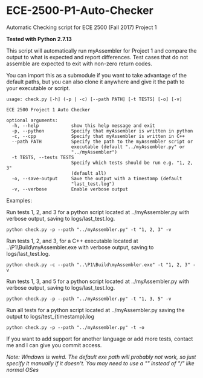 # ECE-2500-P1-Auto-Checker
Automatic Checking script for ECE 2500 (Fall 2017) Project 1

**Tested with Python 2.7.13**

This script will automatically run myAssembler for Project 1 and compare the output to what is expected and report differences. Test cases that do not assemble are expected to exit with non-zero return codes.

You can import this as a submodule if you want to take advantage of the default paths, but you can also clone it anywhere and give it the path to your executable or script.

    usage: check.py [-h] (-p | -c) [--path PATH] [-t TESTS] [-o] [-v]

    ECE 2500 Project 1 Auto Checker

    optional arguments:
      -h, --help            show this help message and exit
      -p, --python          Specify that myAssembler is written in python
      -c, --cpp             Specify that myAssembler is written in C++
      --path PATH           Specify the path to the myAssembler script or
                            executable (default "../myAssembler.py" or
                            "../myAssembler")
      -t TESTS, --tests TESTS
                            Specify which tests should be run e.g. "1, 2, 3"
                            (default all)
      -o, --save-output     Save the output with a timestamp (default
                            "last_test.log")
      -v, --verbose         Enable verbose output

Examples:

Run tests 1, 2, and 3 for a python script located at ../myAssembler.py with verbose output, saving to logs/last_test.log.

    python check.py -p --path "../myAssembler.py" -t "1, 2, 3" -v

Run tests 1, 2, and 3, for a C++ executable located at ..\P1\Build\myAssembler.exe with verbose output, saving to logs/last_test.log.

    python check.py -c --path "..\P1\Build\myAssembler.exe" -t "1, 2, 3" -v

Run tests 1, 3, and 5 for a python script located at ../myAssembler.py with verbose output, saving to logs/last_test.log.

    python check.py -p --path "../myAssembler.py" -t "1, 3, 5" -v

Run all tests for a python script located at ../myAssembler.py saving the output to logs/test_{timestamp}.log

    python check.py -p --path "../myAssembler.py" -t -o

If you want to add support for another language or add more tests, contact me and I can give you commit access.

*Note: Windows is weird. The default exe path will probably not work, so just specify it manually if it doesn't. You may need to use a "\" instead of "/" like normal OSes*
